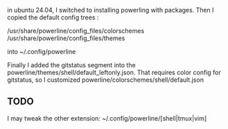 in ubuntu 24.04, I switched to installing powerling with packages.  Then I copied the default config trees :

/usr/share/powerline/config_files/colorschemes
/usr/share/powerline/config_files/themes

into ~/.config/powerline

Finally I added the gitstatus segment into the powerline/themes/shell/default_leftonly.json. That requires color config for gitstatus, so I customized powerline/colorschemes/shell/default.json


## TODO

I may tweak the other extension: ~/.config/powerline/[shell|tmux|vim]

